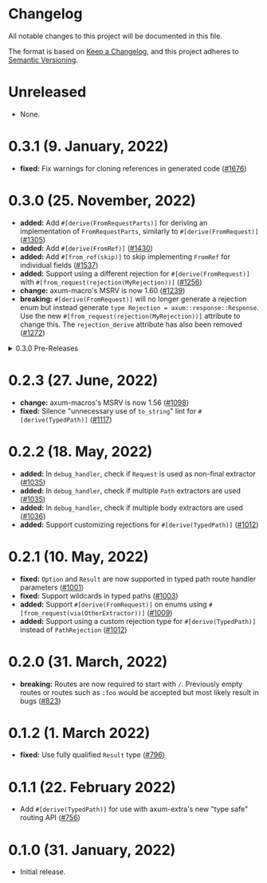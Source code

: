 # Changelog

All notable changes to this project will be documented in this file.

The format is based on [Keep a Changelog](https://keepachangelog.com/en/1.0.0/),
and this project adheres to [Semantic Versioning](https://semver.org/spec/v2.0.0.html).

# Unreleased

- None.

# 0.3.1 (9. January, 2022)

- **fixed:** Fix warnings for cloning references in generated code ([#1676])

[#1676]: https://github.com/tokio-rs/axum/pull/1676

# 0.3.0 (25. November, 2022)

- **added:** Add `#[derive(FromRequestParts)]` for deriving an implementation of
  `FromRequestParts`, similarly to `#[derive(FromRequest)]` ([#1305])
- **added:** Add `#[derive(FromRef)]` ([#1430])
- **added:** Add `#[from_ref(skip)]` to skip implementing `FromRef` for individual fields ([#1537])
- **added:** Support using a different rejection for `#[derive(FromRequest)]`
  with `#[from_request(rejection(MyRejection))]` ([#1256])
- **change:** axum-macro's MSRV is now 1.60 ([#1239])
- **breaking:** `#[derive(FromRequest)]` will no longer generate a rejection
  enum but instead generate `type Rejection = axum::response::Response`. Use the
  new `#[from_request(rejection(MyRejection))]` attribute to change this.
  The `rejection_derive` attribute has also been removed ([#1272])

[#1239]: https://github.com/tokio-rs/axum/pull/1239
[#1256]: https://github.com/tokio-rs/axum/pull/1256
[#1272]: https://github.com/tokio-rs/axum/pull/1272
[#1305]: https://github.com/tokio-rs/axum/pull/1305
[#1430]: https://github.com/tokio-rs/axum/pull/1430
[#1537]: https://github.com/tokio-rs/axum/pull/1537

<details>
<summary>0.3.0 Pre-Releases</summary>

# 0.3.0-rc.3 (18. November, 2022)

- **added:** Add `#[from_ref(skip)]` to skip implementing `FromRef` for individual fields ([#1537])

[#1537]: https://github.com/tokio-rs/axum/pull/1537

# 0.3.0-rc.2 (8. November, 2022)

- **added:** Add `#[derive(FromRef)]` ([#1430])

[#1430]: https://github.com/tokio-rs/axum/pull/1430

# 0.3.0-rc.1 (23. August, 2022)

- **change:** axum-macro's MSRV is now 1.60 ([#1239])
- **added:** Support using a different rejection for `#[derive(FromRequest)]`
  with `#[from_request(rejection(MyRejection))]` ([#1256])
- **breaking:** `#[derive(FromRequest)]` will no longer generate a rejection
  enum but instead generate `type Rejection = axum::response::Response`. Use the
  new `#[from_request(rejection(MyRejection))]` attribute to change this.
  The `rejection_derive` attribute has also been removed ([#1272])
- **added:** Add `#[derive(FromRequestParts)]` for deriving an implementation of
  `FromRequestParts`, similarly to `#[derive(FromRequest)]` ([#1305])

[#1239]: https://github.com/tokio-rs/axum/pull/1239
[#1256]: https://github.com/tokio-rs/axum/pull/1256
[#1272]: https://github.com/tokio-rs/axum/pull/1272
[#1305]: https://github.com/tokio-rs/axum/pull/1305

</details>

# 0.2.3 (27. June, 2022)

- **change:** axum-macros's MSRV is now 1.56 ([#1098])
- **fixed:** Silence "unnecessary use of `to_string`" lint for `#[derive(TypedPath)]` ([#1117])

[#1098]: https://github.com/tokio-rs/axum/pull/1098
[#1117]: https://github.com/tokio-rs/axum/pull/1117

# 0.2.2 (18. May, 2022)

- **added:** In `debug_handler`, check if `Request` is used as non-final extractor ([#1035])
- **added:** In `debug_handler`, check if multiple `Path` extractors are used ([#1035])
- **added:** In `debug_handler`, check if multiple body extractors are used ([#1036])
- **added:** Support customizing rejections for `#[derive(TypedPath)]` ([#1012])

[#1035]: https://github.com/tokio-rs/axum/pull/1035
[#1036]: https://github.com/tokio-rs/axum/pull/1036
[#1012]: https://github.com/tokio-rs/axum/pull/1012

# 0.2.1 (10. May, 2022)

- **fixed:** `Option` and `Result` are now supported in typed path route handler parameters ([#1001])
- **fixed:** Support wildcards in typed paths ([#1003])
- **added:** Support `#[derive(FromRequest)]` on enums using `#[from_request(via(OtherExtractor))]` ([#1009])
- **added:** Support using a custom rejection type for `#[derive(TypedPath)]`
  instead of `PathRejection` ([#1012])

[#1001]: https://github.com/tokio-rs/axum/pull/1001
[#1003]: https://github.com/tokio-rs/axum/pull/1003
[#1009]: https://github.com/tokio-rs/axum/pull/1009
[#1012]: https://github.com/tokio-rs/axum/pull/1012

# 0.2.0 (31. March, 2022)

- **breaking:** Routes are now required to start with `/`. Previously empty routes or routes such
  as `:foo` would be accepted but most likely result in bugs ([#823])

[#823]: https://github.com/tokio-rs/axum/pull/823

# 0.1.2 (1. March 2022)

- **fixed:** Use fully qualified `Result` type ([#796])

[#796]: https://github.com/tokio-rs/axum/pull/796

# 0.1.1 (22. February 2022)

- Add `#[derive(TypedPath)]` for use with axum-extra's new "type safe" routing API ([#756])

[#756]: https://github.com/tokio-rs/axum/pull/756

# 0.1.0 (31. January, 2022)

- Initial release.
